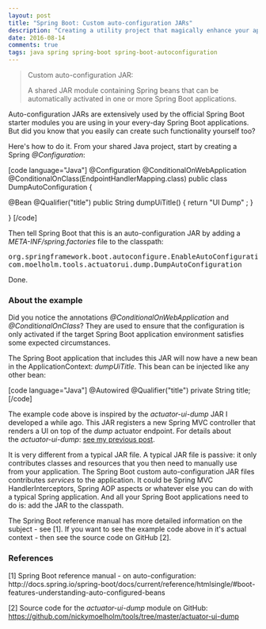 ```yaml
---
layout: post
title: "Spring Boot: Custom auto-configuration JARs"
description: "Creating a utility project that magically enhance your application"
date: 2016-08-14
comments: true
tags: java spring spring-boot spring-boot-autoconfiguration
---
```


<blockquote class="blockquote">Custom auto-configuration JAR:

A shared JAR module containing Spring beans that can be automatically activated in one or more Spring Boot applications.</blockquote>
Auto-configuration JARs are extensively used by the official Spring Boot starter modules you are using in your every-day Spring Boot applications. But did you know that you easily can create such functionality yourself too?

Here's how to do it. From your shared Java project, start by creating a Spring <em>@Configuration</em>:

[code language="Java"]
@Configuration
@ConditionalOnWebApplication
@ConditionalOnClass(EndpointHandlerMapping.class)
public class DumpAutoConfiguration {

@Bean @Qualifier("title")
public String dumpUiTitle() { return "UI Dump" ; }

}
[/code]

Then tell Spring Boot that this is an auto-configuration JAR by adding a <em>META-INF/spring.factories</em> file to the classpath:
<pre>org.springframework.boot.autoconfigure.EnableAutoConfiguration=\
com.moelholm.tools.actuatorui.dump.DumpAutoConfiguration</pre>
Done.
<h3>About the example</h3>
Did you notice the annotations <em>@ConditionalOnWebApplication</em> and<em> @ConditionalOnClass</em>? They are used to ensure that the configuration is only activated if the target Spring Boot application environment satisfies some expected circumstances.

The Spring Boot application that includes this JAR will now have a new bean in the ApplicationContext: <em>dumpUiTitle</em>. This bean can be injected like any other bean:

[code language="Java"]
@Autowired @Qualifier("title") private String title;
[/code]

The example code above is inspired by the <em>actuator-ui-dump</em> JAR I developed a while ago. This JAR registers a new Spring MVC controller that renders a UI on top of the <em>dump</em> actuator endpoint. For details about the <em>actuator-ui-dump</em>: <a href="http://moelholm.com/blog/2016/08/12/spring-boot-ui-for-the-dump-endpoint" target="_blank">see my previous post</a>.

It is very different from a typical JAR file. A typical JAR file is passive: it only contributes classes and resources that you then need to manually use from your application. The Spring Boot custom auto-configuration JAR files contributes <em>services</em> to the application. It could be Spring MVC HandlerInterceptors, Spring AOP aspects or whatever else you can do with a typical Spring application. And all your Spring Boot applications need to do is: add the JAR to the classpath.

The Spring Boot reference manual has more detailed information on the subject - see [1]. If you want to see the example code above in it's actual context - then see the source code on GitHub [2].
<h3>References</h3>
[1] Spring Boot reference manual - on auto-configuration:
http://docs.spring.io/spring-boot/docs/current/reference/htmlsingle/#boot-features-understanding-auto-configured-beans

[2] Source code for the <em>actuator-ui-dump</em> module on GitHub:
https://github.com/nickymoelholm/tools/tree/master/actuator-ui-dump
